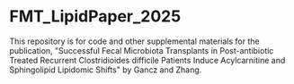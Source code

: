 # FMT_LipidPaper_2025
This repository is for code and other supplemental materials for the publication, "Successful Fecal Microbiota Transplants in Post-antibiotic Treated Recurrent Clostridioides difficile Patients Induce Acylcarnitine and Sphingolipid Lipidomic Shifts" by Gancz and Zhang. 
